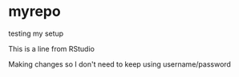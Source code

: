 # myrepo
testing my setup

This is a line from RStudio

Making changes so I don't need to keep using username/password